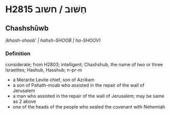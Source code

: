 # H2815 חַשּׁוּב / חשוב

## Chashshûwb

_(khash-shoob' | hahsh-SHOOB | ha-SHOOV)_

### Definition

considerate; from H2803; intelligent; Chashshub, the name of two or three Israelites; Hashub, Hasshub; n-pr-m

- a Merarite Levite chief, son of Azrikam
- a son of Pahath-moab who assisted in the repair of the wall of Jerusalem
- a man who assisted in the repair of the wall of Jerusalem; may be same as 2 above
- one of the heads of the people who sealed the covenant with Nehemiah
